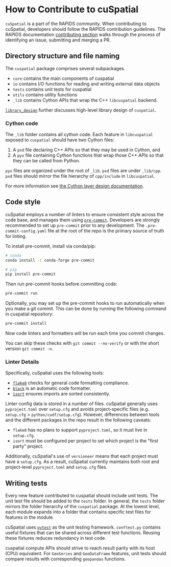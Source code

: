 # How to Contribute to cuSpatial

`cuSpatial` is a part of the RAPIDS community. When contributing to cuSpatial, developers should
follow the RAPIDS contribution guidelines. The RAPIDS documentation
[contributing section](https://docs.rapids.ai/contributing) walks through the process of identifying
an issue, submitting and merging a PR.

## Directory structure and file naming

The `cuspatial` package comprises several subpackages.

- `core` contains the main components of cuspatial
- `io` contains I/O functions for reading and writing external data objects
- `tests` contains unit tests for cuspatial
- `utils` contains utility functions
- `_lib` contains Cython APIs that wrap the C++ `libcuspatial` backend.

[`library_design`](library_design.md) further discusses high-level library design of `cuspatial`.

### Cython code

The `_lib` folder contains all cython code. Each feature in `libcuspatial` exposed to
`cuspatial` should have two Cython files:

1. A `pxd` file declaring C++ APIs so that they may be used in Cython, and
2. A `pyx` file containing Cython functions that wrap those C++ APIs so that they can be called from Python.

`pyx` files are organized under the root of `_lib`. `pxd` files are under `_lib/cpp`.
`pxd` files should mirror the file hierarchy of `cpp/include` in `libcuspatial`.

For more information see [the Cython layer design documentation](./library_design.md#cython-layer).

## Code style

cuSpatial employs a number of linters to ensure consistent style across the code base, and manages
them using [`pre-commit`](https://pre-commit.com/). Developers are strongly recommended to set up
`pre-commit` prior to any development. The `.pre-commit-config.yaml` file at the root of the repo is
the primary source of truth for linting.

To install pre-commit, install via conda/pip:

```bash
# conda
conda install -c conda-forge pre-commit
```
```bash
# pip
pip install pre-commit
```

Then run pre-commit hooks before committing code:
```bash
pre-commit run
```

Optionally, you may set up the pre-commit hooks to run automatically when you make a git commit. This can be done by running the following command in cuspatial repository:

```bash
pre-commit install
```

Now code linters and formatters will be run each time you commit changes.

You can skip these checks with `git commit --no-verify` or with the short version `git commit -n`.

### Linter Details

Specifically, cuSpatial uses the following tools:

- [`flake8`](https://github.com/pycqa/flake8) checks for general code formatting compliance. 
- [`black`](https://github.com/psf/black) is an automatic code formatter.
- [`isort`](https://pycqa.github.io/isort/) ensures imports are sorted consistently.

Linter config data is stored in a number of files. cuSpatial generally uses `pyproject.toml` over
`setup.cfg` and avoids project-specific files (e.g. `setup.cfg` > `python/cudf/setup.cfg`). However,
differences between tools and the different packages in the repo result in the following caveats:

- `flake8` has no plans to support `pyproject.toml`, so it must live in `setup.cfg`.
- `isort` must be configured per project to set which project is the "first party" project.

Additionally, cuSpatial's use of `versioneer` means that each project must have a `setup.cfg`.
As a result, cuSpatial currently maintains both root and project-level `pyproject.toml` and
`setup.cfg` files.

## Writing tests

Every new feature contributed to cuspatial should include unit tests. The unit test file should be
added to the `tests` folder. In general, the `tests` folder mirrors the folder hierarchy of the
`cuspatial` package. At the lowest level, each module expands into a folder that contains specific
test files for features in the module.

cuSpatial uses [`pytest`](https://docs.pytest.org/) as the unit testing framework. `conftest.py`
contains useful fixtures that can be shared across different test functions. Reusing these fixtures
reduces redundancy in test code.

cuspatial compute APIs should strive to reach result parity with its host (CPU) equivalent. For 
`GeoSeries` and `GeoDataFrame` features, unit tests should compare results with
corresponding `geopandas` functions.
